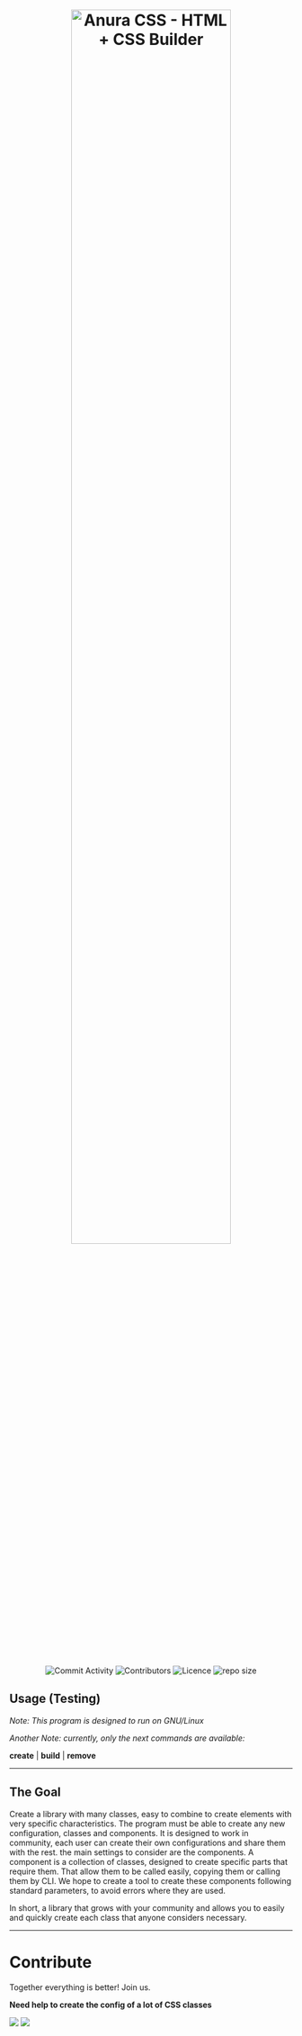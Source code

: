 <h1 align="center">
  <img src="https://github.com/juampam/anura-css/blob/master/program/styles/anura.png?sanitize=true" alt="Anura CSS - HTML + CSS Builder" width="75%">
</h1>

<div align="center">

![Commit Activity](https://img.shields.io/github/commit-activity/w/juampam/anura?style=for-the-badge)
![Contributors](https://img.shields.io/github/contributors/juampam/anura?style=for-the-badge)
![Licence](https://img.shields.io/github/license/juampam/anura?style=for-the-badge)
![repo size](https://img.shields.io/github/repo-size/juampam/anura?style=for-the-badge)

</div>     

## Usage (Testing)

*Note: This program is designed to run on GNU/Linux*

*Another Note: currently, only the next commands are available:*

**create** | **build** | **remove**

---
## The Goal

Create a library with many classes, easy to combine to create elements with very specific characteristics. The program must be able to create any new configuration, classes and components. It is designed to work in community, each user can create their own configurations and share them with the rest. the main settings to consider are the components. A component is a collection of classes, designed to create specific parts that require them. That allow them to be called easily, copying them or calling them by CLI. We hope to create a tool to create these components following standard parameters, to avoid errors where they are used.

In short, a library that grows with your community and allows you to easily and quickly create each class that anyone considers necessary.

---
# Contribute 

Together everything is better! Join us.

**Need help to create the config of a lot of CSS classes**

[<img src="https://img.shields.io/badge/Discord-7289DA?style=flat&logo=discord&logoColor=white"/>](https://discord.gg/22XF2sGC)
[<img src="https://img.shields.io/badge/Telegram-2CA5E0?style=flat&logo=telegram&logoColor=white"/>](https://t.me/+axasghbryK9mMWIx)




